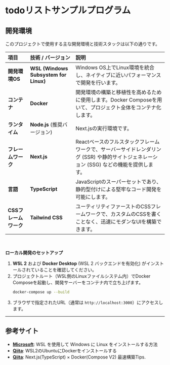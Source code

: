 # todoリストサンプルプログラム
## 開発環境

このプロジェクトで使用する主な開発環境と技術スタックは以下の通りです。

| 項目 | 技術 / バージョン | 説明 |
| :--- | :--- | :--- |
| **開発環境OS** | **WSL (Windows Subsystem for Linux)** | Windows OS上でLinux環境を統合し、ネイティブに近いパフォーマンスで開発を行います。 |
| **コンテナ** | **Docker** | 開発環境の構築と移植性を高めるために使用します。Docker Composeを用いて、プロジェクト全体をコンテナ化します。 |
| **ランタイム** | **Node.js** (推奨バージョン) | Next.jsの実行環境です。 |
| **フレームワーク** | **Next.js** | Reactベースのフルスタックフレームワークで、サーバーサイドレンダリング (SSR) や静的サイトジェネレーション (SSG) などの機能を提供します。 |
| **言語** | **TypeScript** | JavaScriptのスーパーセットであり、静的型付けによる堅牢なコード開発を可能にします。 |
| **CSSフレームワーク** | **Tailwind CSS** | ユーティリティファーストのCSSフレームワークで、カスタムのCSSを書くことなく、迅速にモダンなUIを構築できます。 |

<br>

**ローカル開発のセットアップ**

1.  **WSL 2** および **Docker Desktop** (WSL 2 バックエンドを有効化) がインストールされていることを確認してください。
2.  プロジェクトルート（WSL側のLinuxファイルシステム内）でDocker Composeを起動し、開発サーバーをコンテナ内で立ち上げます。
    ```bash
    docker-compose up --build
    ```
3.  ブラウザで指定されたURL（通常は `http://localhost:3000`）にアクセスします。

***

## 参考サイト
* **[Microsoft](https://learn.microsoft.com/ja-jp/windows/wsl/install)**: WSL を使用して Windows に Linux をインストールする方法
* **[Qiita](https://qiita.com/Jazuma/items/9274d90167a3b61791fa)**: WSL2のUbuntuにDockerをインストールする
* **[Qiita](https://qiita.com/Keichan_15/items/4fc605895fef2a33b629)**: Next.js(TypeScript) × Docker(Compose V2) 最速構築Tips.
